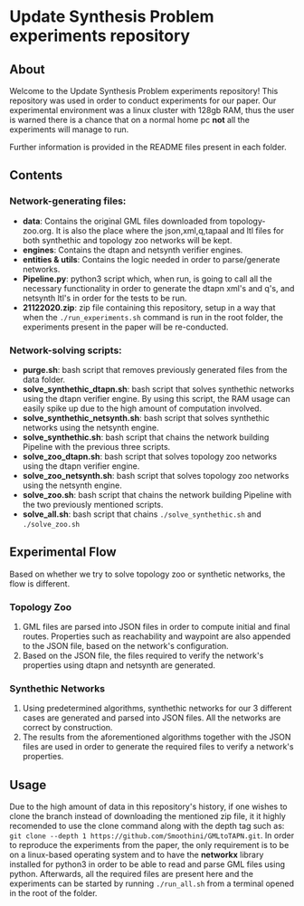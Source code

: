 # Update Synthesis Problem experiments repository

## About
Welcome to the Update Synthesis Problem experiments repository!
This repository was used in order to conduct experiments for our paper.
Our experimental environment was a linux cluster with 128gb RAM, thus the user is warned there is a chance that on a normal home pc **not** all the experiments will manage to run. 

Further information is provided in the README files present in each folder.

## Contents
### Network-generating files:
- **data**: Contains the original GML files downloaded from topology-zoo.org. It is also the place where the json,xml,q,tapaal and ltl files for both synthethic and topology zoo networks will be kept.
- **engines**: Contains the dtapn and netsynth verifier engines.
- **entities & utils**: Contains the logic needed in order to parse/generate networks. 
- **Pipeline.py**: python3 script which, when run, is going to call all the necessary functionality in order to generate the dtapn xml's and q's, and netsynth ltl's in order for the tests to be run.
- **21122020.zip**: zip file containing this repository, setup in a way that when the `./run_experiments.sh` command is run in the root folder, the experiments present in the paper will be re-conducted.
### Network-solving scripts:
- **purge.sh**: bash script that removes previously generated files from the data folder.
- **solve_synthethic_dtapn.sh**: bash script that solves synthethic networks using the dtapn verifier engine. By using this script, the RAM usage can easily spike up due to the high amount of computation involved. 
- **solve_synthethic_netsynth.sh**: bash script that solves synthethic networks using the netsynth engine.
- **solve_synthethic.sh**: bash script that chains the network building Pipeline with the previous three scripts.
- **solve_zoo_dtapn.sh**: bash script that solves topology zoo networks using the dtapn verifier engine.
- **solve_zoo_netsynth.sh**: bash script that solves topology zoo networks using the netsynth engine.
- **solve_zoo.sh**: bash script that chains the network building Pipeline with the two previously mentioned scripts.
- **solve_all.sh**: bash script that chains `./solve_synthethic.sh` and `./solve_zoo.sh`



## Experimental Flow
Based on whether we try to solve topology zoo or synthetic networks, the flow is different.
### Topology Zoo
1. GML files are parsed into JSON files in order to compute initial and final routes. Properties such as reachability and waypoint are also appended to the JSON file, based on the network's configuration.
2. Based on the JSON file, the files required to verify the network's properties using dtapn and netsynth are generated.
### Synthethic Networks
1. Using predetermined algorithms, synthethic networks for our 3 different cases are generated and parsed into JSON files. All the networks are correct by construction. 
2. The results from the aforementioned algorithms together with the JSON files are used in order to generate the required files to verify a network's properties.


## Usage
Due to the high amount of data in this repository's history, if one wishes to clone the branch instead of downloading the mentioned zip file, it it highly recomended to use the clone command along with the depth tag such as: `git clone --depth 1 https://github.com/Smoothini/GMLtoTAPN.git`.
In order to reproduce the experiments from the paper, the only requirement is to be on a linux-based operating system and to have the **networkx** library installed for python3 in order to be able to read and parse GML files using python. Afterwards, all the required files are present here and the experiments can be started by running `./run_all.sh` from a terminal opened in the root of the folder. 
